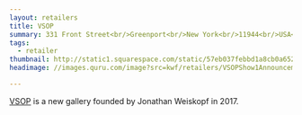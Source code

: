 ```yaml
---
layout: retailers
title: VSOP
summary: 331 Front Street<br/>Greenport<br/>New York<br/>11944<br/>USA<br/><br/>631.603.7736
tags:
  - retailer
thumbnail: http://static1.squarespace.com/static/57eb037febbd1a8cb0a65281/t/58a3e248ebbd1a2ce47508b5/1493178323588/?format=1500w
headimage: //images.quru.com/image?src=kwf/retailers/VSOPShow1Announcement.jpg

---
```


[VSOP]("//www.vsopprojects.com") is a new gallery founded by Jonathan Weiskopf in 2017.
